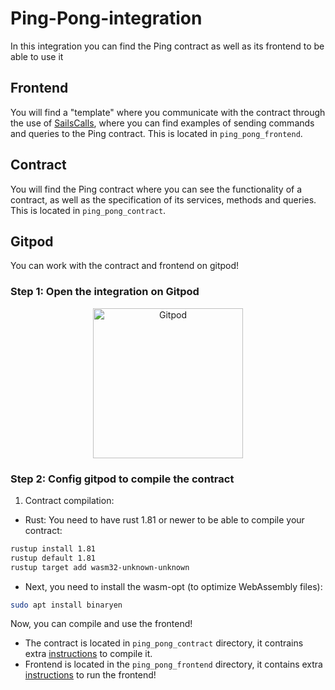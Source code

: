 # Ping-Pong-integration

In this integration you can find the Ping contract as well as its frontend to be able to use it

## Frontend

You will find a "template" where you communicate with the contract through the use of [SailsCalls](https://github.com/Vara-Lab/SailsCalls), where you can find examples of sending commands and queries to the Ping contract. This is located in `ping_pong_frontend`.

## Contract

You will find the Ping contract where you can see the functionality of a contract, as well as the specification of its services, methods and queries. This is located in `ping_pong_contract`.

## Gitpod

You can work with the contract and frontend on gitpod!

### Step 1: Open the integration on Gitpod

<p align="center">
  <a href="https://gitpod.io/#https://github.com/Vara-Lab/Ping-Pong-integration.git" target="_blank">
    <img src="https://gitpod.io/button/open-in-gitpod.svg" width="240" alt="Gitpod">
  </a>
</p>

### Step 2: Config gitpod to compile the contract

1. Contract compilation:

- Rust: You need to have rust 1.81 or newer to be able to compile your contract: 

```bash
rustup install 1.81
rustup default 1.81
rustup target add wasm32-unknown-unknown
```

- Next, you need to install the wasm-opt (to optimize WebAssembly files):

```bash
sudo apt install binaryen
```

Now, you can compile and use the frontend!

- The contract is located in `ping_pong_contract` directory, it contrains extra [instructions](https://github.com/Vara-Lab/Ping-Pong-integration/blob/main/ping_pong_contract/README.md) to compile it.
- Frontend is located in the `ping_pong_frontend` directory, it contains extra [instructions](https://github.com/Vara-Lab/Ping-Pong-integration/blob/main/ping_pong_frontend/README.md) to run the frontend!